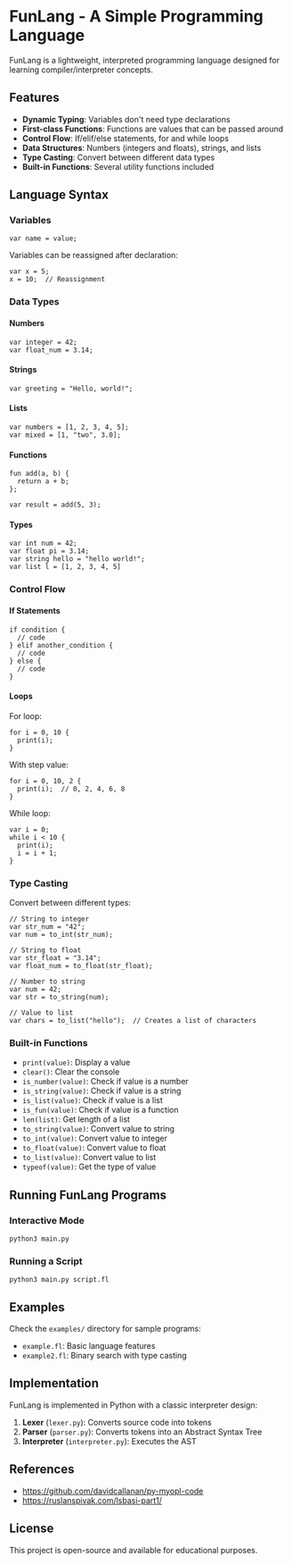# FunLang - A Simple Programming Language

FunLang is a lightweight, interpreted programming language designed for learning compiler/interpreter concepts. 

## Features

- **Dynamic Typing**: Variables don't need type declarations
- **First-class Functions**: Functions are values that can be passed around
- **Control Flow**: If/elif/else statements, for and while loops
- **Data Structures**: Numbers (integers and floats), strings, and lists
- **Type Casting**: Convert between different data types
- **Built-in Functions**: Several utility functions included

## Language Syntax

### Variables

```
var name = value;
```

Variables can be reassigned after declaration:

```
var x = 5;
x = 10;  // Reassignment
```

### Data Types

#### Numbers
```
var integer = 42;
var float_num = 3.14;
```

#### Strings
```
var greeting = "Hello, world!";
```

#### Lists
```
var numbers = [1, 2, 3, 4, 5];
var mixed = [1, "two", 3.0];
```

#### Functions
```
fun add(a, b) {
  return a + b;
};

var result = add(5, 3);
```

#### Types
```
var int num = 42;
var float pi = 3.14;
var string hello = "hello world!";
var list l = [1, 2, 3, 4, 5]
```

### Control Flow

#### If Statements
```
if condition {
  // code
} elif another_condition {
  // code
} else {
  // code
}
```

#### Loops

For loop:
```
for i = 0, 10 {
  print(i);
}
```

With step value:
```
for i = 0, 10, 2 {
  print(i);  // 0, 2, 4, 6, 8
}
```

While loop:
```
var i = 0;
while i < 10 {
  print(i);
  i = i + 1;
}
```

### Type Casting

Convert between different types:

```
// String to integer
var str_num = "42";
var num = to_int(str_num);

// String to float
var str_float = "3.14";
var float_num = to_float(str_float);

// Number to string
var num = 42;
var str = to_string(num);

// Value to list
var chars = to_list("hello");  // Creates a list of characters
```

### Built-in Functions

- `print(value)`: Display a value
- `clear()`: Clear the console
- `is_number(value)`: Check if value is a number
- `is_string(value)`: Check if value is a string
- `is_list(value)`: Check if value is a list
- `is_fun(value)`: Check if value is a function
- `len(list)`: Get length of a list
- `to_string(value)`: Convert value to string
- `to_int(value)`: Convert value to integer
- `to_float(value)`: Convert value to float
- `to_list(value)`: Convert value to list
- `typeof(value)`: Get the type of value

## Running FunLang Programs

### Interactive Mode
```
python3 main.py
```

### Running a Script
```
python3 main.py script.fl
```

## Examples

Check the `examples/` directory for sample programs:
- `example.fl`: Basic language features
- `example2.fl`: Binary search with type casting

## Implementation

FunLang is implemented in Python with a classic interpreter design:
1. **Lexer** (`lexer.py`): Converts source code into tokens
2. **Parser** (`parser.py`): Converts tokens into an Abstract Syntax Tree
3. **Interpreter** (`interpreter.py`): Executes the AST

## References

- https://github.com/davidcallanan/py-myopl-code
- https://ruslanspivak.com/lsbasi-part1/

## License

This project is open-source and available for educational purposes.
